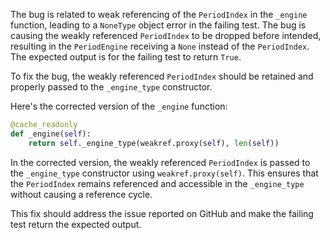 The bug is related to weak referencing of the `PeriodIndex` in the `_engine` function, leading to a `NoneType` object error in the failing test. The bug is causing the weakly referenced `PeriodIndex` to be dropped before intended, resulting in the `PeriodEngine` receiving a `None` instead of the `PeriodIndex`. The expected output is for the failing test to return `True`.

To fix the bug, the weakly referenced `PeriodIndex` should be retained and properly passed to the `_engine_type` constructor.

Here's the corrected version of the `_engine` function:

```python
@cache_readonly
def _engine(self):
    return self._engine_type(weakref.proxy(self), len(self))
```

In the corrected version, the weakly referenced `PeriodIndex` is passed to the `_engine_type` constructor using `weakref.proxy(self)`. This ensures that the `PeriodIndex` remains referenced and accessible in the `_engine_type` without causing a reference cycle.

This fix should address the issue reported on GitHub and make the failing test return the expected output.